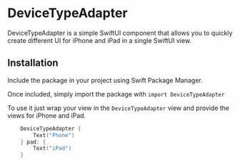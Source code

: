 # DeviceTypeAdapter

DeviceTypeAdapter is a simple SwiftUI component that allows you to quickly create different UI for iPhone and iPad in a single SwiftUI view.

## Installation
Include the package in your project using Swift Package Manager.

Once included, simply import the package with
```import DeviceTypeAdapter```

To use it just wrap your view in the `DeviceTypeAdapter` view and provide the views for iPhone and iPad.

```swift
    DeviceTypeAdapter {
        Text("Phone")
    } pad: {
        Text("iPad")
    }
```
